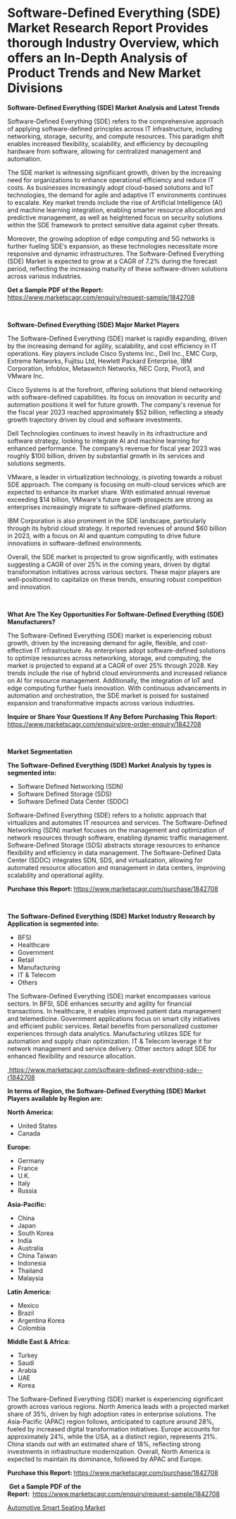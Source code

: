 <p><h1>Software-Defined Everything (SDE) Market Research Report Provides thorough Industry Overview, which offers an In-Depth Analysis of Product Trends and New Market Divisions</h1></p><p><strong>Software-Defined Everything (SDE) Market Analysis and Latest Trends</strong></p>
<p><p>Software-Defined Everything (SDE) refers to the comprehensive approach of applying software-defined principles across IT infrastructure, including networking, storage, security, and compute resources. This paradigm shift enables increased flexibility, scalability, and efficiency by decoupling hardware from software, allowing for centralized management and automation. </p><p>The SDE market is witnessing significant growth, driven by the increasing need for organizations to enhance operational efficiency and reduce IT costs. As businesses increasingly adopt cloud-based solutions and IoT technologies, the demand for agile and adaptive IT environments continues to escalate. Key market trends include the rise of Artificial Intelligence (AI) and machine learning integration, enabling smarter resource allocation and predictive management, as well as heightened focus on security solutions within the SDE framework to protect sensitive data against cyber threats.</p><p>Moreover, the growing adoption of edge computing and 5G networks is further fueling SDE’s expansion, as these technologies necessitate more responsive and dynamic infrastructures. The Software-Defined Everything (SDE) Market is expected to grow at a CAGR of 7.2% during the forecast period, reflecting the increasing maturity of these software-driven solutions across various industries.</p></p>
<p><strong>Get a Sample PDF of the Report:&nbsp;</strong> <a href="https://www.marketscagr.com/enquiry/request-sample/1842708?utm_campaign=2959&utm_medium=2&utm_source=Github&utm_content=ia&utm_term=26032025&utm_id=software-defined-everything-sde">https://www.marketscagr.com/enquiry/request-sample/1842708</a></p>
<p>&nbsp;</p>
<p><strong>Software-Defined Everything (SDE) Major Market Players</strong></p>
<p><p>The Software-Defined Everything (SDE) market is rapidly expanding, driven by the increasing demand for agility, scalability, and cost efficiency in IT operations. Key players include Cisco Systems Inc., Dell Inc., EMC Corp, Extreme Networks, Fujitsu Ltd, Hewlett Packard Enterprise, IBM Corporation, Infoblox, Metaswitch Networks, NEC Corp, Pivot3, and VMware Inc.</p><p>Cisco Systems is at the forefront, offering solutions that blend networking with software-defined capabilities. Its focus on innovation in security and automation positions it well for future growth. The company's revenue for the fiscal year 2023 reached approximately $52 billion, reflecting a steady growth trajectory driven by cloud and software investments.</p><p>Dell Technologies continues to invest heavily in its infrastructure and software strategy, looking to integrate AI and machine learning for enhanced performance. The company’s revenue for fiscal year 2023 was roughly $100 billion, driven by substantial growth in its services and solutions segments.</p><p>VMware, a leader in virtualization technology, is pivoting towards a robust SDE approach. The company is focusing on multi-cloud services which are expected to enhance its market share. With estimated annual revenue exceeding $14 billion, VMware's future growth prospects are strong as enterprises increasingly migrate to software-defined platforms.</p><p>IBM Corporation is also prominent in the SDE landscape, particularly through its hybrid cloud strategy. It reported revenues of around $60 billion in 2023, with a focus on AI and quantum computing to drive future innovations in software-defined environments.</p><p>Overall, the SDE market is projected to grow significantly, with estimates suggesting a CAGR of over 25% in the coming years, driven by digital transformation initiatives across various sectors. These major players are well-positioned to capitalize on these trends, ensuring robust competition and innovation.</p></p>
<p>&nbsp;</p>
<p><strong>What Are The Key Opportunities For Software-Defined Everything (SDE) Manufacturers?</strong></p>
<p><p>The Software-Defined Everything (SDE) market is experiencing robust growth, driven by the increasing demand for agile, flexible, and cost-effective IT infrastructure. As enterprises adopt software-defined solutions to optimize resources across networking, storage, and computing, the market is projected to expand at a CAGR of over 25% through 2028. Key trends include the rise of hybrid cloud environments and increased reliance on AI for resource management. Additionally, the integration of IoT and edge computing further fuels innovation. With continuous advancements in automation and orchestration, the SDE market is poised for sustained expansion and transformative impacts across various industries.</p></p>
<p><strong>Inquire or Share Your Questions If Any Before Purchasing This Report:</strong> <a href="https://www.marketscagr.com/enquiry/pre-order-enquiry/1842708?utm_campaign=2959&utm_medium=2&utm_source=Github&utm_content=ia&utm_term=26032025&utm_id=software-defined-everything-sde">https://www.marketscagr.com/enquiry/pre-order-enquiry/1842708</a></p>
<p>&nbsp;</p>
<p><strong>Market Segmentation</strong></p>
<p><strong>The Software-Defined Everything (SDE) Market Analysis by types is segmented into:</strong></p>
<p><ul><li>Software Defined Networking (SDN)</li><li>Software Defined Storage (SDS)</li><li>Software Defined Data Center (SDDC)</li></ul></p>
<p><p>Software-Defined Everything (SDE) refers to a holistic approach that virtualizes and automates IT resources and services. The Software-Defined Networking (SDN) market focuses on the management and optimization of network resources through software, enabling dynamic traffic management. Software-Defined Storage (SDS) abstracts storage resources to enhance flexibility and efficiency in data management. The Software-Defined Data Center (SDDC) integrates SDN, SDS, and virtualization, allowing for automated resource allocation and management in data centers, improving scalability and operational agility.</p></p>
<p><strong>Purchase this Report:&nbsp;</strong><a href="https://www.marketscagr.com/purchase/1842708?utm_campaign=2959&utm_medium=2&utm_source=Github&utm_content=ia&utm_term=26032025&utm_id=software-defined-everything-sde">https://www.marketscagr.com/purchase/1842708</a></p>
<p>&nbsp;</p>
<p><strong>The Software-Defined Everything (SDE) Market Industry Research by Application is segmented into:</strong></p>
<p><ul><li>BFSI</li><li>Healthcare</li><li>Government</li><li>Retail</li><li>Manufacturing</li><li>IT & Telecom</li><li>Others</li></ul></p>
<p><p>The Software-Defined Everything (SDE) market encompasses various sectors. In BFSI, SDE enhances security and agility for financial transactions. In healthcare, it enables improved patient data management and telemedicine. Government applications focus on smart city initiatives and efficient public services. Retail benefits from personalized customer experiences through data analytics. Manufacturing utilizes SDE for automation and supply chain optimization. IT & Telecom leverage it for network management and service delivery. Other sectors adopt SDE for enhanced flexibility and resource allocation.</p></p>
<p><a href="https://www.marketscagr.com/software-defined-everything-sde--r1842708?utm_campaign=2959&utm_medium=2&utm_source=Github&utm_content=ia&utm_term=26032025&utm_id=software-defined-everything-sde">&nbsp;https://www.marketscagr.com/software-defined-everything-sde--r1842708</a></p>
<p><strong>In terms of Region, the Software-Defined Everything (SDE) Market Players available by Region are:</strong></p>
<p>
    <p> <strong> North America: </strong>
        <ul>
            <li>United States</li>
            <li>Canada</li>
        </ul>
        </p> 
    <p> <strong> Europe: </strong>
        <ul>
            <li>Germany</li>
            <li>France</li>
            <li>U.K.</li>
            <li>Italy</li>
            <li>Russia</li>
        </ul>
        </p> 
    <p> <strong> Asia-Pacific: </strong>
        <ul>
            <li>China</li>
            <li>Japan</li>
            <li>South Korea</li>
            <li>India</li>
            <li>Australia</li>
            <li>China Taiwan</li>
            <li>Indonesia</li>
            <li>Thailand</li>
            <li>Malaysia</li>
        </ul>
        </p> 
    <p> <strong> Latin America: </strong>
        <ul>
            <li>Mexico</li>
            <li>Brazil</li>
            <li>Argentina Korea</li>
            <li>Colombia</li>
        </ul>
        </p> 
    <p> <strong> Middle East & Africa: </strong>
        <ul>
            <li>Turkey</li>
            <li>Saudi</li>
            <li>Arabia</li>
            <li>UAE</li>
            <li>Korea</li>
        </ul>
    </p>
    </p>
<p><p>The Software-Defined Everything (SDE) market is experiencing significant growth across various regions. North America leads with a projected market share of 35%, driven by high adoption rates in enterprise solutions. The Asia-Pacific (APAC) region follows, anticipated to capture around 28%, fueled by increased digital transformation initiatives. Europe accounts for approximately 24%, while the USA, as a distinct region, represents 21%. China stands out with an estimated share of 18%, reflecting strong investments in infrastructure modernization. Overall, North America is expected to maintain its dominance, followed by APAC and Europe.</p></p>
<p><strong>Purchase this Report: </strong><a href="https://www.marketscagr.com/purchase/1842708?utm_campaign=2959&utm_medium=2&utm_source=Github&utm_content=ia&utm_term=26032025&utm_id=software-defined-everything-sde">https://www.marketscagr.com/purchase/1842708</a></p>
<p>&nbsp;<strong>Get a Sample PDF of the Report:&nbsp;&nbsp;</strong><a href="https://www.marketscagr.com/enquiry/request-sample/1842708?utm_campaign=2959&utm_medium=2&utm_source=Github&utm_content=ia&utm_term=26032025&utm_id=software-defined-everything-sde">https://www.marketscagr.com/enquiry/request-sample/1842708</a></p>
<p><strong></strong></p>
<p><p><a href="https://github.com/haaszgettre6/Market-Research-Report-List-1/blob/main/automotive-smart-seating-market.md?utm_campaign=2959&utm_medium=2&utm_source=Github&utm_content=ia&utm_term=26032025&utm_id=software-defined-everything-sde">Automotive Smart Seating Market</a></p></p>